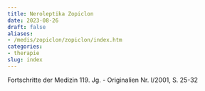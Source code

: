 ```yaml
---
title: Neroleptika Zopiclon
date: 2023-08-26
draft: false
aliases:
- /medis/zopiclon/zopiclon/index.htm
categories:
- therapie
slug: index
---
```

Fortschritte der Medizin 119. Jg. - Originalien Nr. I/2001, S. 25-32
